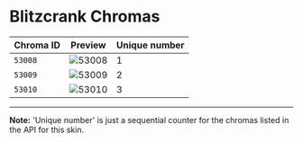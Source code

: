 # Blitzcrank Chromas

| Chroma ID | Preview | Unique number |
|---|---|---|
| `53008` | ![53008](https://raw.communitydragon.org/latest/plugins/rcp-be-lol-game-data/global/default/v1/champion-chroma-images/53/53008.png) | 1 |
| `53009` | ![53009](https://raw.communitydragon.org/latest/plugins/rcp-be-lol-game-data/global/default/v1/champion-chroma-images/53/53009.png) | 2 |
| `53010` | ![53010](https://raw.communitydragon.org/latest/plugins/rcp-be-lol-game-data/global/default/v1/champion-chroma-images/53/53010.png) | 3 |

---

**Note:** 'Unique number' is just a sequential counter for the chromas listed in the API for this skin.